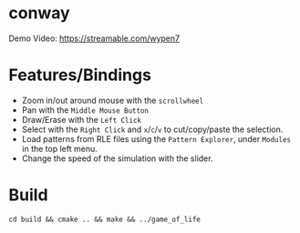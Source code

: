 # conway

Demo Video: https://streamable.com/wypen7

# Features/Bindings

- Zoom in/out around mouse with the `scrollwheel`
- Pan with the `Middle Mouse Button`
- Draw/Erase with the `Left Click`
- Select with the `Right Click` and `x`/`c`/`v` to cut/copy/paste the selection.
- Load patterns from RLE files using the `Pattern Explorer`, under `Modules` in the top left menu.
- Change the speed of the simulation with the slider.

# Build
`cd build && cmake .. && make && ../game_of_life`  

